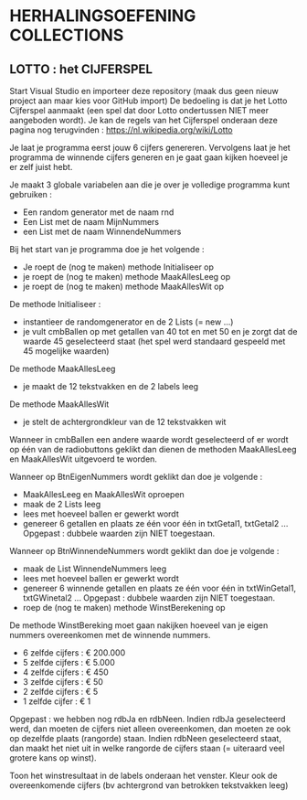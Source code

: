 # HERHALINGSOEFENING COLLECTIONS
## LOTTO : het CIJFERSPEL
Start Visual Studio en importeer deze repository (maak dus geen nieuw project aan maar kies voor GitHub import)
De bedoeling is dat je het Lotto Cijferspel aanmaakt (een spel dat door Lotto ondertussen NIET meer aangeboden wordt).
Je kan de regels van het Cijferspel onderaan deze pagina nog terugvinden : https://nl.wikipedia.org/wiki/Lotto 

Je laat je programma eerst jouw 6 cijfers genereren.
Vervolgens laat je het programma de winnende cijfers generen en je gaat gaan kijken hoeveel je er zelf juist hebt.

Je maakt 3 globale variabelen aan die je over je volledige programma kunt gebruiken : 
* Een random generator met de naam rnd
* Een List<int> met de naam MijnNummers
* een List<int> met de naam WinnendeNummers
  
Bij het start van je programma doe je het volgende : 
* Je roept de (nog te maken) methode Initialiseer op 
* je roept de (nog te maken) methode MaakAllesLeeg op
* je roept de (nog te maken) methode MaakAllesWit op

De methode Initialiseer : 
* instantieer de randomgenerator en de 2 Lists (= new ...)
* je vult cmbBallen op met getallen van 40 tot en met 50 en je zorgt dat de waarde 45 geselecteerd staat (het spel werd standaard gespeeld met 45 mogelijke waarden)

De methode MaakAllesLeeg
* je maakt de 12 tekstvakken en de 2 labels leeg

De methode MaakAllesWit
* je stelt de achtergrondkleur van de 12 tekstvakken wit

Wanneer in cmbBallen een andere waarde wordt geselecteerd of er wordt op één van de radiobuttons geklikt dan dienen de methoden MaakAllesLeeg en MaakAllesWit uitgevoerd te worden.

Wanneer op BtnEigenNummers wordt geklikt dan doe je volgende : 
* MaakAllesLeeg en MaakAllesWit oproepen
* maak de 2 Lists leeg
* lees met hoeveel ballen er gewerkt wordt
* genereer 6 getallen en plaats ze één voor één in txtGetal1, txtGetal2 ...   Opgepast : dubbele waarden zijn NIET toegestaan.

Wanneer op BtnWinnendeNummers wordt geklikt dan doe je volgende : 
* maak de List WinnendeNummers leeg
* lees met hoeveel ballen er gewerkt wordt
* genereer 6 winnende getallen en plaats ze één voor één in txtWinGetal1, txtGWinetal2 ...   Opgepast : dubbele waarden zijn NIET toegestaan.
* roep de (nog te maken) methode WinstBerekening op

De methode WinstBereking moet gaan nakijken hoeveel van je eigen nummers overeenkomen met de winnende nummers.
* 6 zelfde cijfers : € 200.000 
* 5 zelfde cijfers : € 5.000 
* 4 zelfde cijfers : € 450 
* 3 zelfde cijfers : € 50 
* 2 zelfde cijfers : € 5 
* 1 zelfde cijfer : € 1 

Opgepast : we hebben nog rdbJa en rdbNeen.  Indien rdbJa geselecteerd werd, dan moeten de cijfers niet alleen overeenkomen, dan moeten ze ook op dezelfde plaats (rangorde) staan.  Indien rdbNeen geselecteerd staat, dan maakt het niet uit in welke rangorde de cijfers staan (= uiteraard veel grotere kans op winst).

Toon het winstresultaat in de labels onderaan het venster.  Kleur ook de overeenkomende cijfers (bv achtergrond van betrokken tekstvakken leeg)

